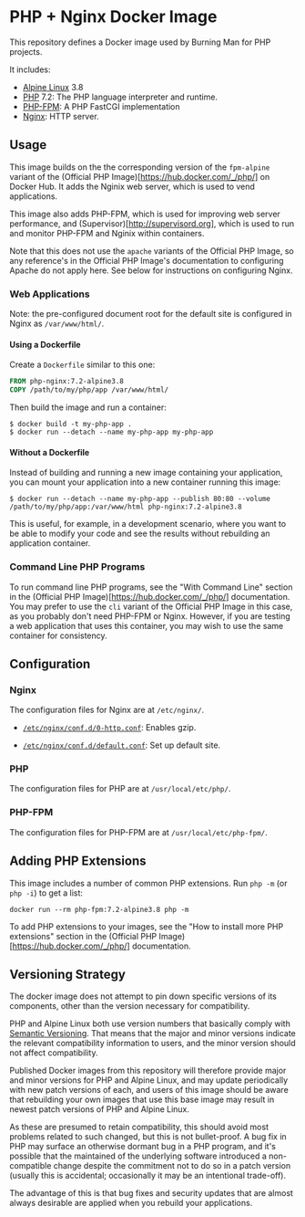# PHP + Nginx Docker Image

This repository defines a Docker image used by Burning Man for PHP projects.

It includes:

 * [Alpine Linux](https://www.alpinelinux.org/) 3.8
 * [PHP](https://secure.php.net/) 7.2: The PHP language interpreter and runtime.
 * [PHP-FPM](https://php-fpm.org/): A PHP FastCGI implementation
 * [Nginx](https://nginx.org/): HTTP server.


## Usage

This image builds on the the corresponding version of the `fpm-alpine` variant of the (Official PHP Image)[https://hub.docker.com/_/php/] on Docker Hub.
It adds the Nginix web server, which is used to vend applications.

This image also adds PHP-FPM, which is used for improving web server performance, and (Supervisor)[http://supervisord.org], which is used to run and monitor PHP-FPM and Nginix within containers.

Note that this does not use the `apache` variants of the Official PHP Image, so any reference's in the Official PHP Image's documentation to configuring Apache do not apply here.
See below for instructions on configuring Nginx.

### Web Applications

Note: the pre-configured document root for the default site is configured in Nginx as `/var/www/html/`.

#### Using a Dockerfile

Create a `Dockerfile` similar to this one:

```dockerfile
FROM php-nginx:7.2-alpine3.8
COPY /path/to/my/php/app /var/www/html/
```

Then build the image and run a container:

```console
$ docker build -t my-php-app .
$ docker run --detach --name my-php-app my-php-app
```

#### Without a Dockerfile

Instead of building and running a new image containing your application, you can mount your application into a new container running this image:

```console
$ docker run --detach --name my-php-app --publish 80:80 --volume /path/to/my/php/app:/var/www/html php-nginx:7.2-alpine3.8
```

This is useful, for example, in a development scenario, where you want to be able to modify your code and see the results without rebuilding an application container.

### Command Line PHP Programs

To run command line PHP programs, see the "With Command Line" section in the (Official PHP Image)[https://hub.docker.com/_/php/] documentation.
You may prefer to use the `cli` variant of the Official PHP Image in this case, as you probably don't need PHP-FPM or Nginx.
However, if you are testing a web application that uses this container, you may wish to use the same container for consistency.


## Configuration

### Nginx

The configuration files for Nginx are at `/etc/nginx/`.

 * [`/etc/nginx/conf.d/0-http.conf`](config/nginx-http.conf):  Enables gzip.

 * [`/etc/nginx/conf.d/default.conf`](config/nginx-default.conf):  Set up default site.

### PHP

The configuration files for PHP are at `/usr/local/etc/php/`.

### PHP-FPM

The configuration files for PHP-FPM are at `/usr/local/etc/php-fpm/`.


## Adding PHP Extensions

This image includes a number of common PHP extensions.
Run `php -m` (or `php -i`) to get a list:

```console
docker run --rm php-fpm:7.2-alpine3.8 php -m
```

To add PHP extensions to your images, see the "How to install more PHP extensions" section in the (Official PHP Image)[https://hub.docker.com/_/php/] documentation.


## Versioning Strategy

The docker image does not attempt to pin down specific versions of its components, other than the version necessary for compatibility.

PHP and Alpine Linux both use version numbers that basically comply with [Semantic Versioning](https://semver.org/).
That means that the major and minor versions indicate the relevant compatibility information to users, and the minor version should not affect compatibility.

Published Docker images from this repository will therefore provide major and minor versions for PHP and Alpine Linux, and may update periodically with new patch versions of each, and users of this image should be aware that rebuilding your own images that use this base image may result in newest patch versions of PHP and Alpine Linux.

As these are presumed to retain compatibility, this should avoid most problems related to such changed, but this is not bullet-proof.
A bug fix in PHP may surface an otherwise dormant bug in a PHP program, and it's possible that the maintained of the underlying software introduced a non-compatible change despite the commitment not to do so in a patch version (usually this is accidental; occasionally it may be an intentional trade-off).

The advantage of this is that bug fixes and security updates that are almost always desirable are applied when you rebuild your applications.
